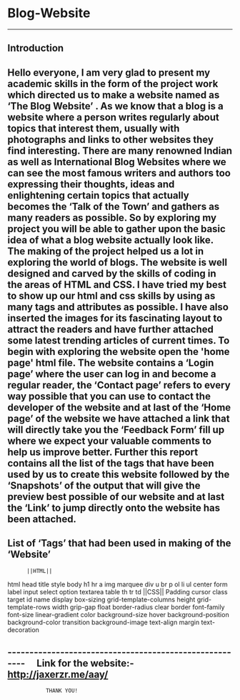 # Blog-Website
-------------------------------------------------------
Introduction
-------------------------------------------------------
Hello everyone,
I am very glad to present my academic skills in the form of the project work which directed us to make a website named as ‘The Blog Website’ . As we know that a blog is a website where a person writes regularly about topics that interest them, usually with photographs and links to other websites they find interesting. There are many renowned Indian as well as International Blog Websites where we can see the most famous writers and authors too expressing their thoughts, ideas and enlightening certain topics that actually becomes the ‘Talk of the Town’ and gathers as many readers as possible.
	So by exploring my project you will be able to gather upon the basic idea of what a blog website actually look like. The making of the project helped us a lot in exploring the world of blogs. The website is well designed and carved by the skills of coding in the areas of HTML and CSS. I have tried my best to show up our html and css skills by using as many tags and attributes as possible. I have also inserted the images for its fascinating layout to attract the readers and have further attached some latest trending articles of current times. To begin with exploring the website open the 'home page' html file. The website contains a ‘Login page’ where the user can log in and become a regular reader, the ‘Contact page’ refers to every way possible that you can use to contact the developer of the website and at last of the ‘Home page’ of the website we have attached a link that will directly take you the ‘Feedback Form’ fill up where we expect your valuable comments to help us improve better.
	Further this report contains all the list of the tags that have been used by us to create this website followed by the ‘Snapshots’ of the output that will give the preview best possible of our website and at last the ‘Link’ to jump directly onto the website has been attached.
 
-------------------------------------------------------
List of ‘Tags’ that had been used in making of the ‘Website’
-------------------------------------------------------
          ||HTML||
html							head
title							style
body						        h1
hr							a
img							marquee
div							u
br							p
ol							li
ul							center
form						label
input						select
option						textarea
table						th
tr						td
          ||CSS||
Padding 						cursor
class							target
id							name
display 						box-sizing
grid-template-columns 				height
grid-template-rows 					width
grip-gap 						float
border-radius 						clear
border 							font-family
font-size 						linear-gradient
color 							background-size
hover 							background-position
background-color 					transition
background-image 					text-align 
margin 						text-decoration

------------------------------------------------------- 
Link for the website:- http://jaxerzr.me/aay/ 
-------------------------------------------------------
	

                THANK YOU!

